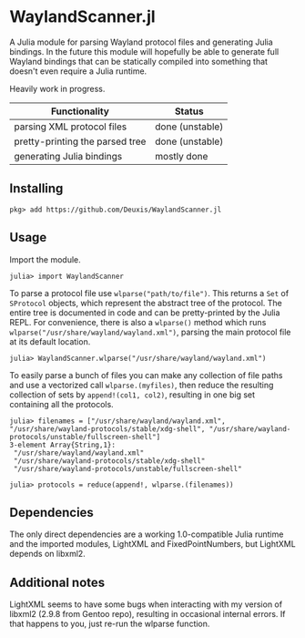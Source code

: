 # WaylandScanner.jl
A Julia module for parsing Wayland protocol files and generating Julia bindings. In the future this module will hopefully be able to generate full Wayland bindings that can be statically compiled into something that doesn't even require a Julia runtime.

Heavily work in progress.

| Functionality                   | Status          |
| ------------------------------- | --------------- |
| parsing XML protocol files      | done (unstable) |
| pretty-printing the parsed tree | done (unstable) |
| generating Julia bindings       | mostly done     |

## Installing
```julia-repl
pkg> add https://github.com/Deuxis/WaylandScanner.jl
```
## Usage
Import the module.
```julia-repl
julia> import WaylandScanner
```
To parse a protocol file use `wlparse("path/to/file")`. This returns a `Set` of `SProtocol` objects, which represent the abstract tree of the protocol. The entire tree is documented in code and can be pretty-printed by the Julia REPL. For convenience, there is also a `wlparse()` method which runs `wlparse("/usr/share/wayland/wayland.xml")`, parsing the main protocol file at its default location.
```julia-repl
julia> WaylandScanner.wlparse("/usr/share/wayland/wayland.xml")
```
To easily parse a bunch of files you can make any collection of file paths and use a vectorized call `wlparse.(myfiles)`, then reduce the resulting collection of sets by `append!(col1, col2)`, resulting in one big set containing all the protocols.
```julia-repl
julia> filenames = ["/usr/share/wayland/wayland.xml", "/usr/share/wayland-protocols/stable/xdg-shell", "/usr/share/wayland-protocols/unstable/fullscreen-shell"]
3-element Array{String,1}:
 "/usr/share/wayland/wayland.xml"                        
 "/usr/share/wayland-protocols/stable/xdg-shell"         
 "/usr/share/wayland-protocols/unstable/fullscreen-shell"

julia> protocols = reduce(append!, wlparse.(filenames))
```

## Dependencies
The only direct dependencies are a working 1.0-compatible Julia runtime and the imported modules, LightXML and FixedPointNumbers, but LightXML depends on libxml2.

## Additional notes
LightXML seems to have some bugs when interacting with my version of libxml2 (2.9.8 from Gentoo repo), resulting in occasional internal errors. If that happens to you, just re-run the wlparse function.
